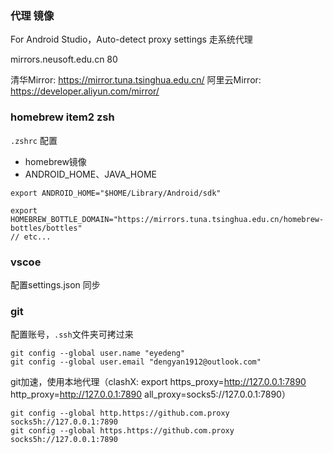 ### 代理 镜像
For Android Studio，Auto-detect proxy settings 走系统代理

mirrors.neusoft.edu.cn 80

清华Mirror: https://mirror.tuna.tsinghua.edu.cn/
阿里云Mirror: https://developer.aliyun.com/mirror/

### homebrew item2 zsh

`.zshrc` 配置

- homebrew镜像
- ANDROID_HOME、JAVA_HOME

```shell
export ANDROID_HOME="$HOME/Library/Android/sdk"

export HOMEBREW_BOTTLE_DOMAIN="https://mirrors.tuna.tsinghua.edu.cn/homebrew-bottles/bottles"
// etc...
```

### vscoe

配置settings.json 同步

### git

配置账号，`.ssh`文件夹可拷过来

```shell
git config --global user.name "eyedeng"
git config --global user.email "dengyan1912@outlook.com"
```

git加速，使用本地代理（clashX: export https_proxy=http://127.0.0.1:7890 http_proxy=http://127.0.0.1:7890 all_proxy=socks5://127.0.0.1:7890）

```shell
git config --global http.https://github.com.proxy socks5h://127.0.0.1:7890
git config --global https.https://github.com.proxy socks5h://127.0.0.1:7890
```

